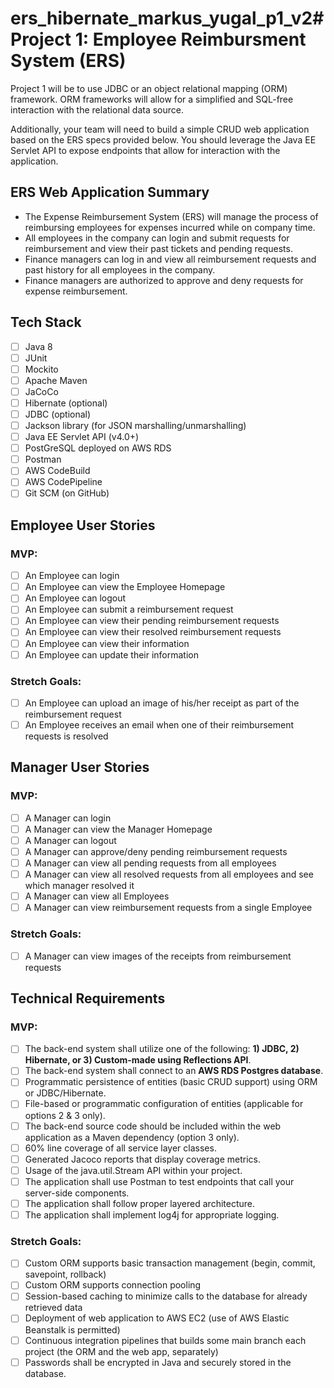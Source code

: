 # ers_hibernate_markus_yugal_p1_v2# Project 1: Employee Reimbursment System (ERS)
Project 1 will be to use JDBC or an object relational mapping (ORM) framework. ORM frameworks will allow for a simplified and SQL-free interaction with the relational data source.

Additionally, your team will need to build a simple CRUD web application based on the ERS specs provided below. You should leverage the Java EE Servlet API to expose endpoints that allow for interaction with the application.

## ERS Web Application Summary
* The Expense Reimbursement System (ERS) will manage the process of reimbursing employees for expenses incurred while on company time. 
* All employees in the company can login and submit requests for reimbursement and view their past tickets and pending requests. 
* Finance managers can log in and view all reimbursement requests and past history for all employees in the company. 
* Finance managers are authorized to approve and deny requests for expense reimbursement.

## Tech Stack
- [ ] Java 8
- [ ] JUnit
- [ ] Mockito
- [ ] Apache Maven
- [ ] JaCoCo
- [ ] Hibernate (optional)
- [ ] JDBC (optional)
- [ ] Jackson library (for JSON marshalling/unmarshalling)
- [ ] Java EE Servlet API (v4.0+)
- [ ] PostGreSQL deployed on AWS RDS
- [ ] Postman
- [ ] AWS CodeBuild
- [ ] AWS CodePipeline
- [ ] Git SCM (on GitHub)

## Employee User Stories 
### MVP:
- [ ] An Employee can login
- [ ] An Employee can view the Employee Homepage
- [ ] An Employee can logout
- [ ] An Employee can submit a reimbursement request
- [ ] An Employee can view their pending reimbursement requests
- [ ] An Employee can view their resolved reimbursement requests
- [ ] An Employee can view their information
- [ ] An Employee can update their information
### Stretch Goals:
- [ ] An Employee can upload an image of his/her receipt as part of the reimbursement request 
- [ ] An Employee receives an email when one of their reimbursement requests is resolved

## Manager User Stories
### MVP:
- [ ] A Manager can login
- [ ] A Manager can view the Manager Homepage
- [ ] A Manager can logout
- [ ] A Manager can approve/deny pending reimbursement requests
- [ ] A Manager can view all pending requests from all employees
- [ ] A Manager can view all resolved requests from all employees and see which manager resolved it
- [ ] A Manager can view all Employees
- [ ] A Manager can view reimbursement requests from a single Employee 
### Stretch Goals:
- [ ] A Manager can view images of the receipts from reimbursement requests


## Technical Requirements
### MVP:
- [ ] The back-end system shall utilize one of the following: **1) JDBC, 2) Hibernate, or 3) Custom-made using Reflections API**. 
- [ ] The back-end system shall connect to an **AWS RDS Postgres database**. 
- [ ] Programmatic persistence of entities (basic CRUD support) using ORM or JDBC/Hibernate.
- [ ] File-based or programmatic configuration of entities (applicable for options 2 & 3 only).
- [ ] The back-end source code should be included within the web application as a Maven dependency (option 3 only).
- [ ] 60% line coverage of all service layer classes.
- [ ] Generated Jacoco reports that display coverage metrics.
- [ ] Usage of the java.util.Stream API within your project.
- [ ] The application shall use Postman to test endpoints that call your server-side components. 
- [ ] The application shall follow proper layered architecture.
- [ ] The application shall implement log4j for appropriate logging. 

### Stretch Goals:
- [ ] Custom ORM supports basic transaction management (begin, commit, savepoint, rollback) 
- [ ] Custom ORM supports connection pooling
- [ ] Session-based caching to minimize calls to the database for already retrieved data
- [ ] Deployment of web application to AWS EC2 (use of AWS Elastic Beanstalk is permitted) 
- [ ] Continuous integration pipelines that builds some main branch each project (the ORM and the web app, separately)
- [ ] Passwords shall be encrypted in Java and securely stored in the database. 
